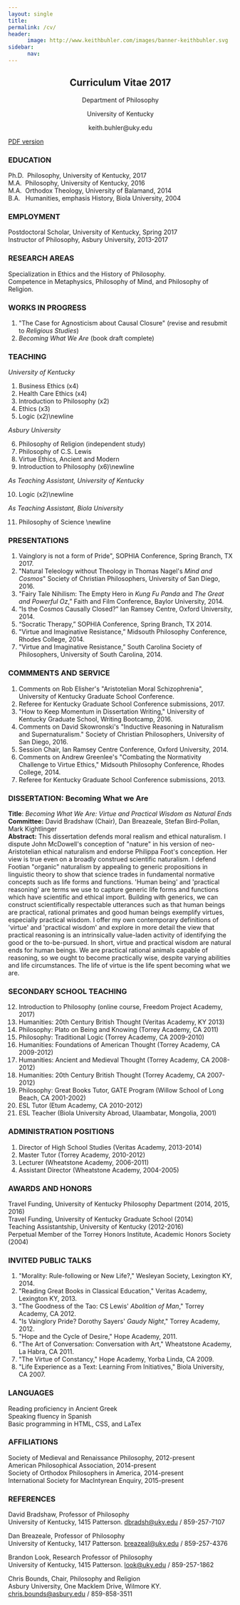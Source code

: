 ```yaml
---
layout: single
title: 
permalink: /cv/
header:
      image: http://www.keithbuhler.com/images/banner-keithbuhler.svg
sidebar: 
      nav: 
--- 
```


<center>


<h2> Curriculum Vitae 2017</h2>  

<p> Department of Philosophy   </p>

<p> University of Kentucky    </p>

<p> keith.buhler@uky.edu   </p>

</center>

[PDF version](http://www.keithbuhler.com/Buhler-CV.pdf)


### EDUCATION

Ph.D.&nbsp;  Philosophy, University of Kentucky, 2017    
M.A.&nbsp; Philosophy, University of Kentucky, 2016      
M.A.&nbsp; Orthodox Theology, University of Balamand, 2014         
B.A.&nbsp;&nbsp; Humanities, emphasis History, Biola University, 2004


### EMPLOYMENT
Postdoctoral Scholar, University of Kentucky,  Spring 2017    
Instructor of Philosophy, Asbury University, 2013-2017      

### RESEARCH AREAS
Specialization in Ethics and the History of Philosophy.     
Competence in Metaphysics, Philosophy of Mind, and Philosophy of Religion. 


### WORKS IN PROGRESS
1. "The Case for Agnosticism about Causal Closure" (revise and resubmit to *Religious Studies*)
4. *Becoming What We Are* (book draft complete)

  


### TEACHING 

*University of Kentucky*

1. Business Ethics  (x4)
2. Health Care Ethics (x4)
3. Introduction to Philosophy (x2)
4. Ethics (x3)
5. Logic (x2)\newline

*Asbury University*

6. Philosophy of Religion (independent study)
7. Philosophy of C.S. Lewis 
8. Virtue Ethics, Ancient and Modern 
9. Introduction to Philosophy (x6)\newline

*As Teaching Assistant, University of Kentucky*

10. Logic (x2)\newline

*As Teaching Assistant, Biola University*  

11. Philosophy of Science \newline




### PRESENTATIONS

1. Vainglory is not a form of Pride", SOPHIA Conference, Spring Branch, TX 2017.
2. "Natural Teleology without Theology in Thomas Nagel's *Mind and Cosmos*" Society of Christian Philosophers, University of San Diego, 2016.
2. "Fairy Tale Nihilism: The Empty Hero in *Kung Fu Panda* and *The Great and Powerful Oz*,”  Faith and Film Conference, Baylor University, 2014.
3. “Is the Cosmos Causally Closed?” Ian Ramsey Centre, Oxford University, 2014.
4. “Socratic Therapy,” SOPHIA Conference, Spring Branch, TX 2014.
5. "Virtue and Imaginative Resistance,” Midsouth Philosophy Conference, Rhodes College, 2014.
6. "Virtue and Imaginative Resistance,” South Carolina Society of Philosophers, University of South Carolina, 2014.



### COMMMENTS AND SERVICE

1. Comments on Rob Elisher's "Aristotelian Moral Schizophrenia", University of Kentucky Graduate School Conference.
1. Referee for Kentucky Graduate School Conference submissions, 2017.
2. "How to Keep Momentum in Dissertation Writing," University of Kentucky Graduate School, Writing Bootcamp, 2016. 
2. Comments on David Skowronski's "Inductive Reasoning in Naturalism and Supernaturalism." Society of Christian Philosophers, University of San Diego, 2016.
3. Session Chair, Ian Ramsey Centre Conference, Oxford University, 2014.
2. Comments on Andrew Greenlee's "Combating the Normativity Challenge to Virtue Ethics," Midsouth Philosophy Conference, Rhodes College, 2014.
4. Referee for Kentucky Graduate School Conference submissions, 2013.


### DISSERTATION: Becoming What we Are
**Title**: *Becoming What We Are: Virtue and Practical Wisdom as Natural Ends*   
**Committee:** David Bradshaw (Chair), Dan Breazeale, Stefan Bird-Pollan, Mark Kightlinger      
**Abstract:** This dissertation defends moral realism and ethical naturalism. I dispute John McDowell's conception of "nature" in his version of neo-Aristotelian ethical naturalism and endorse Philippa Foot's conception. Her view is true even on a broadly construed scientific naturalism.  I defend Footian "organic" naturalism by appealing to generic propositions in linguistic theory to show that science trades in fundamental normative concepts such as life forms and functions. 'Human being' and 'practical reasoning' are terms we use to capture generic life forms and functions which have scientific and ethical import. Building with generics, we can construct scientifically respectable utterances such as that human beings are practical, rational primates and good human beings exemplify virtues, especially practical wisdom. I offer my own contemporary definitions of 'virtue' and 'practical wisdom' and explore in more detail the view that practical reasoning is an intrinsically value-laden activity of identifying the good or the to-be-pursued. In short, virtue and practical wisdom are natural ends for human beings. We are practical rational animals capable of reasoning, so we ought to become practically wise, despite varying abilities and life circumstances. The life of virtue is the life spent becoming what we are. 






### SECONDARY SCHOOL TEACHING

12. Introduction to Philosophy (online course, Freedom Project Academy, 2017)
12. Humanities: 20th Century British Thought (Veritas Academy, KY 2013)
13. Philosophy: Plato on Being and Knowing (Torrey Academy, CA 2011)
14. Philosophy: Traditional Logic  (Torrey Academy, CA 2009-2010)
15. Humanities: Foundations of American Thought  (Torrey Academy, CA 2009-2012)
16. Humanities: Ancient and Medieval Thought  (Torrey Academy, CA 2008-2012)
17. Humanities: 20th Century British Thought  (Torrey Academy, CA 2007-2012)
18. Philosophy: Great Books Tutor, GATE Program (Willow School of Long Beach, CA 2001-2002)
19. ESL Tutor  (Etum Academy, CA 2010-2012)
20. ESL Teacher (Biola University Abroad, Ulaambatar, Mongolia, 2001) 


### ADMINISTRATION POSITIONS
1. Director of High School Studies (Veritas Academy, 2013-2014)
2. Master Tutor (Torrey Academy, 2010-2012)
3. Lecturer (Wheatstone Academy, 2006-2011)
6. Assistant Director (Wheatstone Academy, 2004-2005)





### AWARDS AND HONORS

Travel Funding, University of Kentucky Philosophy Department (2014, 2015, 2016)      
Travel Funding, University of Kentucky Graduate School (2014)     
Teaching Assistantship, University of Kentucky (2012-2016)     
Perpetual Member of the Torrey Honors Institute, Academic Honors Society (2004)         


### INVITED PUBLIC TALKS

1. "Morality: Rule-following or New Life?," Wesleyan Society, Lexington KY, 2014.
2. "Reading Great Books in Classical Education," Veritas Academy, Lexington KY, 2013.
3. "The Goodness of the Tao: CS Lewis' *Abolition of Man*," Torrey Academy, CA  2012.
4. "Is Vainglory Pride? Dorothy Sayers' *Gaudy Night*," Torrey Academy, 2012.
5. "Hope and the Cycle of Desire," Hope Academy, 2011.
6. "The Art of Conversation: Conversation with Art," Wheatstone Academy, La Habra, CA 2011.
7. "The Virtue of Constancy," Hope Academy, Yorba Linda, CA 2009.
8. "Life Experience as a Text: Learning From Initiatives," Biola University, CA 2007.


### LANGUAGES
Reading proficiency in Ancient Greek  
Speaking fluency in Spanish  
Basic programming in HTML, CSS, and LaTex  

### AFFILIATIONS
Society of Medieval and Renaissance Philosophy, 2012-present      
American Philosophical Association, 2014-present   
Society of Orthodox Philosophers in America, 2014-present  
International Society for MacIntyrean Enquiry, 2015-present       




### REFERENCES

David Bradshaw, Professor of Philosophy   
University of Kentucky, 1415 Patterson. [dbradsh@uky.edu](emailto:dbradsh@uky.edu) / 859-257-7107

Dan Breazeale, Professor of Philosophy    
University of Kentucky, 1417 Patterson. [breazeal@uky.edu](emailto:breazeal@uky.edu) / 859-257-4376

Brandon Look, Research Professor of Philosophy     
University of Kentucky, 1415 Patterson. look@uky.edu / 859-257-1862   

Chris Bounds, Chair, Philosophy and Religion    
Asbury University, One Macklem Drive, Wilmore KY. [chris.bounds@asbury.edu](emailto:chris.bounds@asbury.edu) / 859-858-3511  
